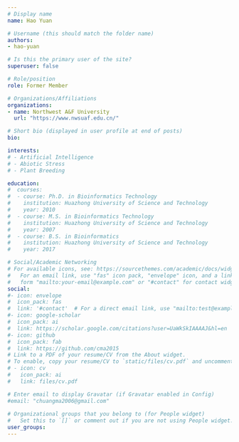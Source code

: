 ```yaml
---
# Display name
name: Hao Yuan

# Username (this should match the folder name)
authors:
- hao-yuan

# Is this the primary user of the site?
superuser: false

# Role/position
role: Former Member

# Organizations/Affiliations
organizations:
- name: Northwest A&F University
  url: "https://www.nwsuaf.edu.cn/"

# Short bio (displayed in user profile at end of posts)
bio:

interests:
# - Artificial Intelligence
# - Abiotic Stress
# - Plant Breeding

education:
#  courses:
#  - course: Ph.D. in Bioinformatics Technology
#    institution: Huazhong University of Science and Technology
#    year: 2010
#  - course: M.S. in Bioinformatics Technology
#    institution: Huazhong University of Science and Technology
#    year: 2007
#  - course: B.S. in Bioinformatics
#    institution: Huazhong University of Science and Technology
#    year: 2017

# Social/Academic Networking
# For available icons, see: https://sourcethemes.com/academic/docs/widgets/#icons
#   For an email link, use "fas" icon pack, "envelope" icon, and a link in the
#   form "mailto:your-email@example.com" or "#contact" for contact widget.
social:
#- icon: envelope
#  icon_pack: fas
#  link: '#contact'  # For a direct email link, use "mailto:test@example.org".
#- icon: google-scholar
#  icon_pack: ai
#  link: https://scholar.google.com/citations?user=UaWkSkIAAAAJ&hl=en
#- icon: github
#  icon_pack: fab
#  link: https://github.com/cma2015
# Link to a PDF of your resume/CV from the About widget.
# To enable, copy your resume/CV to `static/files/cv.pdf` and uncomment the lines below.  
# - icon: cv
#   icon_pack: ai
#   link: files/cv.pdf

# Enter email to display Gravatar (if Gravatar enabled in Config)
#email: "chuangma2006@gmail.com"
  
# Organizational groups that you belong to (for People widget)
#   Set this to `[]` or comment out if you are not using People widget.  
user_groups:
---
```


